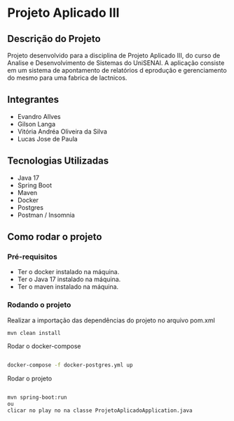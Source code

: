 # Projeto Aplicado III

## Descrição do Projeto

Projeto desenvolvido para a disciplina de Projeto Aplicado III, do curso de Analise e Desenvolvimento de Sistemas do UniSENAI.
A aplicação consiste em um sistema de apontamento de relatórios d eprodução e gerenciamento do mesmo para uma fabrica de lactnicos.


## Integrantes
 - Evandro Allves
 - Gilson Langa
 - Vitória Andréa Oliveira da Silva
 - Lucas Jose de Paula


## Tecnologias Utilizadas

- Java 17
- Spring Boot
- Maven
- Docker
- Postgres
- Postman / Insomnia

## Como rodar o projeto

### Pré-requisitos

- Ter o docker instalado na máquina.
- Ter o Java 17 instalado na máquina.
- Ter o maven instalado na máquina.

### Rodando o projeto

Realizar a importação das dependências do projeto no arquivo pom.xml

```bash
mvn clean install

```

Rodar o docker-compose

```bash

docker-compose -f docker-postgres.yml up

```

Rodar o projeto

```bash

mvn spring-boot:run
ou 
clicar no play no na classe ProjetoAplicadoApplication.java
```